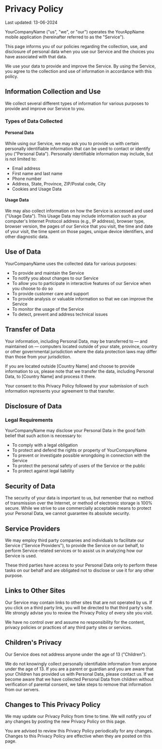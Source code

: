 # Privacy Policy

Last updated: 13-06-2024

YourCompanyName ("us", "we", or "our") operates the YourAppName mobile application (hereinafter referred to as the "Service").

This page informs you of our policies regarding the collection, use, and disclosure of personal data when you use our Service and the choices you have associated with that data.

We use your data to provide and improve the Service. By using the Service, you agree to the collection and use of information in accordance with this policy.

## Information Collection and Use

We collect several different types of information for various purposes to provide and improve our Service to you.

### Types of Data Collected

#### Personal Data

While using our Service, we may ask you to provide us with certain personally identifiable information that can be used to contact or identify you ("Personal Data"). Personally identifiable information may include, but is not limited to:

- Email address
- First name and last name
- Phone number
- Address, State, Province, ZIP/Postal code, City
- Cookies and Usage Data

#### Usage Data

We may also collect information on how the Service is accessed and used ("Usage Data"). This Usage Data may include information such as your computer's Internet Protocol address (e.g., IP address), browser type, browser version, the pages of our Service that you visit, the time and date of your visit, the time spent on those pages, unique device identifiers, and other diagnostic data.

## Use of Data

YourCompanyName uses the collected data for various purposes:

- To provide and maintain the Service
- To notify you about changes to our Service
- To allow you to participate in interactive features of our Service when you choose to do so
- To provide customer care and support
- To provide analysis or valuable information so that we can improve the Service
- To monitor the usage of the Service
- To detect, prevent and address technical issues

## Transfer of Data

Your information, including Personal Data, may be transferred to — and maintained on — computers located outside of your state, province, country or other governmental jurisdiction where the data protection laws may differ than those from your jurisdiction.

If you are located outside [Country Name] and choose to provide information to us, please note that we transfer the data, including Personal Data, to [Country Name] and process it there.

Your consent to this Privacy Policy followed by your submission of such information represents your agreement to that transfer.

## Disclosure of Data

### Legal Requirements

YourCompanyName may disclose your Personal Data in the good faith belief that such action is necessary to:

- To comply with a legal obligation
- To protect and defend the rights or property of YourCompanyName
- To prevent or investigate possible wrongdoing in connection with the Service
- To protect the personal safety of users of the Service or the public
- To protect against legal liability

## Security of Data

The security of your data is important to us, but remember that no method of transmission over the Internet, or method of electronic storage is 100% secure. While we strive to use commercially acceptable means to protect your Personal Data, we cannot guarantee its absolute security.

## Service Providers

We may employ third party companies and individuals to facilitate our Service ("Service Providers"), to provide the Service on our behalf, to perform Service-related services or to assist us in analyzing how our Service is used.

These third parties have access to your Personal Data only to perform these tasks on our behalf and are obligated not to disclose or use it for any other purpose.

## Links to Other Sites

Our Service may contain links to other sites that are not operated by us. If you click on a third party link, you will be directed to that third party's site. We strongly advise you to review the Privacy Policy of every site you visit.

We have no control over and assume no responsibility for the content, privacy policies or practices of any third party sites or services.

## Children's Privacy

Our Service does not address anyone under the age of 13 ("Children").

We do not knowingly collect personally identifiable information from anyone under the age of 13. If you are a parent or guardian and you are aware that your Children has provided us with Personal Data, please contact us. If we become aware that we have collected Personal Data from children without verification of parental consent, we take steps to remove that information from our servers.

## Changes to This Privacy Policy

We may update our Privacy Policy from time to time. We will notify you of any changes by posting the new Privacy Policy on this page.

You are advised to review this Privacy Policy periodically for any changes. Changes to this Privacy Policy are effective when they are posted on this page.

